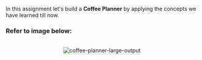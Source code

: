 In this assignment let's build a **Coffee Planner** by applying the concepts we
have learned till now.

### Refer to image below:

<br/>
<div style="text-align: center;">

<img src="https://assets.ccbp.in/frontend/content/react-js/coffee-planner-output-v2.gif" alt="coffee-planner-large-output" style="max-width:70%;box-shadow:0 2.8px 2.2px rgba(0, 0, 0, 0.12)">

</div>
<br/>
